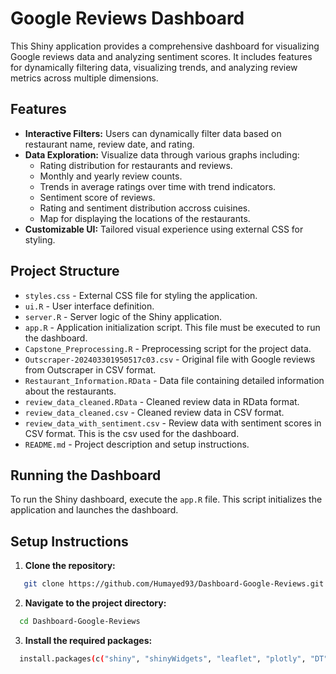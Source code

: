 # Google Reviews Dashboard

This Shiny application provides a comprehensive dashboard for visualizing Google reviews data and analyzing sentiment scores. It includes features for dynamically filtering data, visualizing trends, and analyzing review metrics across multiple dimensions.

## Features

- **Interactive Filters:** Users can dynamically filter data based on restaurant name, review date, and rating.
- **Data Exploration:** Visualize data through various graphs including:
  - Rating distribution for restaurants and reviews.
  - Monthly and yearly review counts.
  - Trends in average ratings over time with trend indicators.
  - Sentiment score of reviews.
  - Rating and sentiment distribution accross cuisines.
  - Map for displaying the locations of the restaurants. 
- **Customizable UI:** Tailored visual experience using external CSS for styling.

## Project Structure

- `styles.css` - External CSS file for styling the application.
- `ui.R` - User interface definition.
- `server.R` - Server logic of the Shiny application.
- `app.R` - Application initialization script. This file must be executed to run the dashboard.
- `Capstone_Preprocessing.R` - Preprocessing script for the project data.
- `Outscraper-202403301950517c03.csv` - Original file with Google reviews from Outscraper in CSV format. 
- `Restaurant_Information.RData` - Data file containing detailed information about the restaurants.
- `review_data_cleaned.RData` - Cleaned review data in RData format.
- `review_data_cleaned.csv` - Cleaned review data in CSV format.
- `review_data_with_sentiment.csv` - Review data with sentiment scores in CSV format. This is the csv used for the dashboard.
- `README.md` - Project description and setup instructions.

## Running the Dashboard

To run the Shiny dashboard, execute the `app.R` file. This script initializes the application and launches the dashboard.

## Setup Instructions

1. **Clone the repository:**
```sh
   git clone https://github.com/Humayed93/Dashboard-Google-Reviews.git
```
2. **Navigate to the project directory:**
```sh 
  cd Dashboard-Google-Reviews
```
3. **Install the required packages:**
```sh 
  install.packages(c("shiny", "shinyWidgets", "leaflet", "plotly", "DT", "shinythemes", "tidyverse", "scales", "lattice", "factoextra", "lubridate", "this.path"))
```
